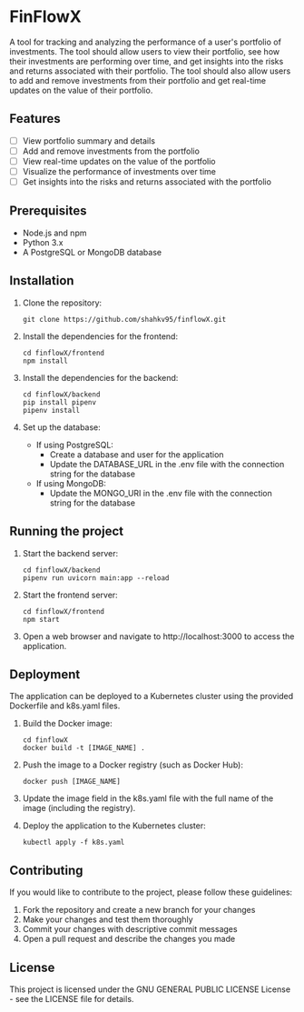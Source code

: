 # FinFlowX
A tool for tracking and analyzing the performance of a user's portfolio of investments. The tool should allow users to view their portfolio, see how their investments are performing over time, and get insights into the risks and returns associated with their portfolio. The tool should also allow users to add and remove investments from their portfolio and get real-time updates on the value of their portfolio.

## Features
- [ ] View portfolio summary and details
- [ ] Add and remove investments from the portfolio
- [ ] View real-time updates on the value of the portfolio
- [ ] Visualize the performance of investments over time
- [ ] Get insights into the risks and returns associated with the portfolio

## Prerequisites
- Node.js and npm
- Python 3.x
- A PostgreSQL or MongoDB database

## Installation
1. Clone the repository:
    ```
    git clone https://github.com/shahkv95/finflowX.git
    ```

2. Install the dependencies for the frontend:
    ```
    cd finflowX/frontend
    npm install
    ```

3. Install the dependencies for the backend:
    ```
    cd finflowX/backend
    pip install pipenv
    pipenv install
    ```
4. Set up the database:
    - If using PostgreSQL:
        - Create a database and user for the application
        - Update the DATABASE_URL in the .env file with the connection string for the database
    - If using MongoDB:
        - Update the MONGO_URI in the .env file with the connection string for the database

## Running the project

1. Start the backend server:
    ```
    cd finflowX/backend
    pipenv run uvicorn main:app --reload
    ```
2. Start the frontend server:
    ```
    cd finflowX/frontend
    npm start
    ```
3. Open a web browser and navigate to http://localhost:3000 to access the application.

## Deployment
The application can be deployed to a Kubernetes cluster using the provided Dockerfile and k8s.yaml files.

1. Build the Docker image:
    ```
    cd finflowX
    docker build -t [IMAGE_NAME] .
    ```
2. Push the image to a Docker registry (such as Docker Hub):
    ```
    docker push [IMAGE_NAME]
    ```
3. Update the image field in the k8s.yaml file with the full name of the image (including the registry).

4. Deploy the application to the Kubernetes cluster:
    ```
    kubectl apply -f k8s.yaml
    ```
    
## Contributing
If you would like to contribute to the project, please follow these guidelines:

1. Fork the repository and create a new branch for your changes
2. Make your changes and test them thoroughly
3. Commit your changes with descriptive commit messages
4. Open a pull request and describe the changes you made

## License

This project is licensed under the GNU GENERAL PUBLIC LICENSE License - see the LICENSE file for details.



